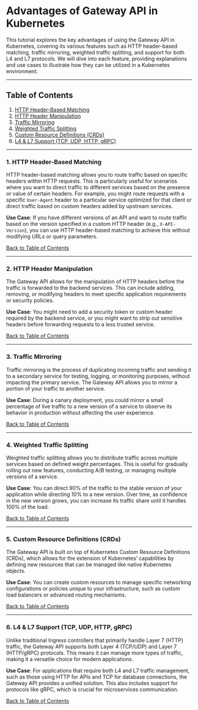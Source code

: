 # Advantages of Gateway API in Kubernetes

This tutorial explores the key advantages of using the Gateway API in Kubernetes, covering its various features such as HTTP header-based matching, traffic mirroring, weighted traffic splitting, and support for both L4 and L7 protocols. We will dive into each feature, providing explanations and use cases to illustrate how they can be utilized in a Kubernetes environment.

---

## Table of Contents

1. [HTTP Header-Based Matching](#http-header-based-matching)
2. [HTTP Header Manipulation](#http-header-manipulation)
3. [Traffic Mirroring](#traffic-mirroring)
4. [Weighted Traffic Splitting](#weighted-traffic-splitting)
5. [Custom Resource Definitions (CRDs)](#custom-resource-definitions-crds)
6. [L4 & L7 Support (TCP, UDP, HTTP, gRPC)](#l4-l7-support-tcp-udp-http-grpc)

---

### 1. HTTP Header-Based Matching

HTTP header-based matching allows you to route traffic based on specific headers within HTTP requests. This is particularly useful for scenarios where you want to direct traffic to different services based on the presence or value of certain headers. For example, you might route requests with a specific `User-Agent` header to a particular service optimized for that client or direct traffic based on custom headers added by upstream services.

**Use Case**: If you have different versions of an API and want to route traffic based on the version specified in a custom HTTP header (e.g., `X-API-Version`), you can use HTTP header-based matching to achieve this without modifying URLs or query parameters.

[Back to Table of Contents](#table-of-contents)

---

### 2. HTTP Header Manipulation

The Gateway API allows for the manipulation of HTTP headers before the traffic is forwarded to the backend services. This can include adding, removing, or modifying headers to meet specific application requirements or security policies.

**Use Case**: You might need to add a security token or custom header required by the backend service, or you might want to strip out sensitive headers before forwarding requests to a less trusted service.

[Back to Table of Contents](#table-of-contents)

---

### 3. Traffic Mirroring

Traffic mirroring is the process of duplicating incoming traffic and sending it to a secondary service for testing, logging, or monitoring purposes, without impacting the primary service. The Gateway API allows you to mirror a portion of your traffic to another service.

**Use Case**: During a canary deployment, you could mirror a small percentage of live traffic to a new version of a service to observe its behavior in production without affecting the user experience.

[Back to Table of Contents](#table-of-contents)

---

### 4. Weighted Traffic Splitting

Weighted traffic splitting allows you to distribute traffic across multiple services based on defined weight percentages. This is useful for gradually rolling out new features, conducting A/B testing, or managing multiple versions of a service.

**Use Case**: You can direct 90% of the traffic to the stable version of your application while directing 10% to a new version. Over time, as confidence in the new version grows, you can increase its traffic share until it handles 100% of the load.

[Back to Table of Contents](#table-of-contents)

---

### 5. Custom Resource Definitions (CRDs)

The Gateway API is built on top of Kubernetes Custom Resource Definitions (CRDs), which allows for the extension of Kubernetes’ capabilities by defining new resources that can be managed like native Kubernetes objects.

**Use Case**: You can create custom resources to manage specific networking configurations or policies unique to your infrastructure, such as custom load balancers or advanced routing mechanisms.

[Back to Table of Contents](#table-of-contents)

---

### 6. L4 & L7 Support (TCP, UDP, HTTP, gRPC)

Unlike traditional Ingress controllers that primarily handle Layer 7 (HTTP) traffic, the Gateway API supports both Layer 4 (TCP/UDP) and Layer 7 (HTTP/gRPC) protocols. This means it can manage more types of traffic, making it a versatile choice for modern applications.

**Use Case**: For applications that require both L4 and L7 traffic management, such as those using HTTP for APIs and TCP for database connections, the Gateway API provides a unified solution. This also includes support for protocols like gRPC, which is crucial for microservices communication.

[Back to Table of Contents](#table-of-contents)

